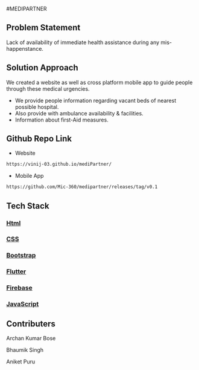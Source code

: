 #MEDIPARTNER

## Problem Statement

Lack of availability of immediate health assistance during any mis-happenstance.

## Solution Approach

We created a website as well as cross platform mobile app to guide people through these medical urgencies.

- We provide people information regarding vacant beds of nearest possible hospital.
- Also provide with ambulance availability & facilities.
- Information about first-Aid measures.

## Github Repo Link

- Website

```html
https://vinij-03.github.io/mediPartner/
```

- Mobile App

```html
https://github.com/Mic-360/medipartner/releases/tag/v0.1
```

## Tech Stack

### [Html](https://www.w3schools.com/html/)

### [CSS](https://www.w3schools.com/css/)

### [Bootstrap](https://getbootstrap.com/)

### [Flutter](https://flutter.dev/)

### [Firebase](https://firebase.google.com/)

### [JavaScript](https://www.w3schools.com/js/)


## Contributers

Archan Kumar Bose

Bhaumik Singh 

Aniket Puru 

